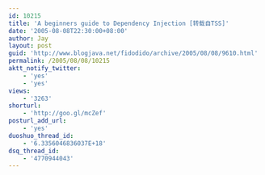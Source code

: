 ```yaml
---
id: 10215
title: 'A beginners guide to Dependency Injection [转载自TSS]'
date: '2005-08-08T22:30:00+08:00'
author: Jay
layout: post
guid: 'http://www.blogjava.net/fidodido/archive/2005/08/08/9610.html'
permalink: /2005/08/08/10215
aktt_notify_twitter:
    - 'yes'
    - 'yes'
views:
    - '3263'
shorturl:
    - 'http://goo.gl/mcZef'
posturl_add_url:
    - 'yes'
duoshuo_thread_id:
    - '6.3356046836037E+18'
dsq_thread_id:
    - '4770944043'
---
```


<![CDATA[